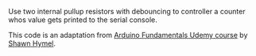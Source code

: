 Use two internal pullup resistors with debouncing to controller a counter
whos value gets printed to the serial console.

This code is an adaptation from [Arduino Fundamentals Udemy course](https://www.udemy.com/arduino-programming-and-hardware-fundamentals-with-hackster)
by [Shawn Hymel](https://shawnhymel.com/).
